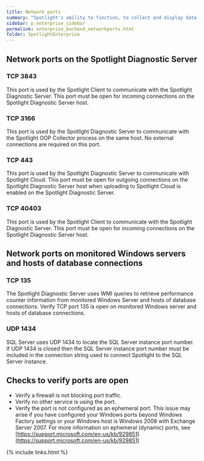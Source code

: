 ```yaml
---
title: Network ports
summary: "Spotlight's ability to function, to collect and display data, may depend on account permissions granted over the network and specific open network ports."
sidebar: p_enterprise_sidebar
permalink: enterprise_backend_networkports.html
folder: SpotlightEnterprise
---
```


## Network ports on the Spotlight Diagnostic Server

### TCP 3843

This port is used by the Spotlight Client to communicate with the Spotlight Diagnostic Server. This port must be open for incoming connections on the Spotlight Diagnostic Server host.


### TCP 3166

This port is used by the Spotlight Diagnostic Server to communicate with the Spotlight OOP Collector process on the same host. No external connections are required on this port.


### TCP 443

This port is used by the Spotlight Diagnostic Server to communicate with Spotlight Cloud. This port must be open for outgoing connections on the Spotlight Diagnostic Server host when uploading to Spotlight Cloud is enabled on the Spotlight Diagnostic Server.


### TCP 40403

This port is used by the Spotlight Client to communicate with the Spotlight Diagnostic Server. This port must be open for incoming connections on the Spotlight Diagnostic Server host.


## Network ports on monitored Windows servers and hosts of database connections

### TCP 135
The Spotlight Diagnostic Server uses WMI queries to retrieve performance counter information from monitored Windows Server and hosts of database connections. Verify TCP port 135 is open on monitored Windows server and hosts of database connections.

### UDP 1434
SQL Server uses UDP 1434 to locate the SQL Server instance port number. If UDP 1434 is closed then the SQL Server instance port number must be included in the connection string used to connect Spotlight to the SQL Server instance.


## Checks to verify ports are open
* Verify a firewall is not blocking port traffic.
* Verify no other service is using the port.
* Verify the port is not configured as an ephemeral port. This issue may arise if you have configured your Windows ports beyond Windows Factory settings or your Windows host is Windows 2008 with Exchange Server 2007. For more information on ephemeral (dynamic) ports, see [https://support.microsoft.com/en-us/kb/929851](https://support.microsoft.com/en-us/kb/929851)


{% include links.html %}

